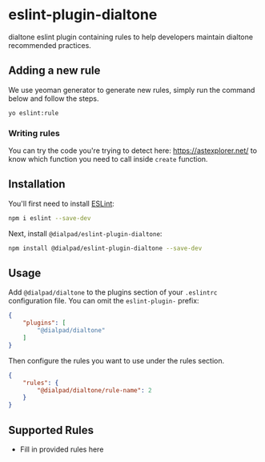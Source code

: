 # eslint-plugin-dialtone

dialtone eslint plugin containing rules to help developers maintain dialtone recommended practices. 

## Adding a new rule

We use yeoman generator to generate new rules, simply run the command below and follow the steps.

```shell
yo eslint:rule
```

### Writing rules

You can try the code you're trying to detect here: https://astexplorer.net/ to know which function you need to call
inside `create` function.

## Installation

You'll first need to install [ESLint](https://eslint.org/):

```sh
npm i eslint --save-dev
```

Next, install `@dialpad/eslint-plugin-dialtone`:

```sh
npm install @dialpad/eslint-plugin-dialtone --save-dev
```

## Usage

Add `@dialpad/dialtone` to the plugins section of your `.eslintrc` configuration file. You can omit the `eslint-plugin-` prefix:

```json
{
    "plugins": [
        "@dialpad/dialtone"
    ]
}
```


Then configure the rules you want to use under the rules section.

```json
{
    "rules": {
        "@dialpad/dialtone/rule-name": 2
    }
}
```

## Supported Rules

* Fill in provided rules here


